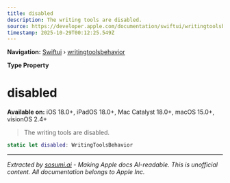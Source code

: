 ```yaml
---
title: disabled
description: The writing tools are disabled.
source: https://developer.apple.com/documentation/swiftui/writingtoolsbehavior/disabled
timestamp: 2025-10-29T00:12:25.549Z
---
```


**Navigation:** [Swiftui](/documentation/swiftui) › [writingtoolsbehavior](/documentation/swiftui/writingtoolsbehavior)

**Type Property**

# disabled

**Available on:** iOS 18.0+, iPadOS 18.0+, Mac Catalyst 18.0+, macOS 15.0+, visionOS 2.4+

> The writing tools are disabled.

```swift
static let disabled: WritingToolsBehavior
```

---

*Extracted by [sosumi.ai](https://sosumi.ai) - Making Apple docs AI-readable.*
*This is unofficial content. All documentation belongs to Apple Inc.*

